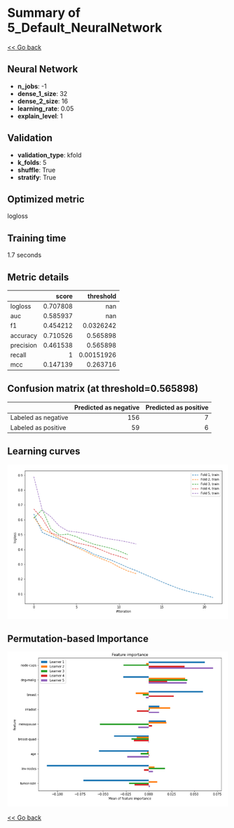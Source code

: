 # Summary of 5_Default_NeuralNetwork

[<< Go back](../README.md)


## Neural Network
- **n_jobs**: -1
- **dense_1_size**: 32
- **dense_2_size**: 16
- **learning_rate**: 0.05
- **explain_level**: 1

## Validation
 - **validation_type**: kfold
 - **k_folds**: 5
 - **shuffle**: True
 - **stratify**: True

## Optimized metric
logloss

## Training time

1.7 seconds

## Metric details
|           |    score |    threshold |
|:----------|---------:|-------------:|
| logloss   | 0.707808 | nan          |
| auc       | 0.585937 | nan          |
| f1        | 0.454212 |   0.0326242  |
| accuracy  | 0.710526 |   0.565898   |
| precision | 0.461538 |   0.565898   |
| recall    | 1        |   0.00151926 |
| mcc       | 0.147139 |   0.263716   |


## Confusion matrix (at threshold=0.565898)
|                     |   Predicted as negative |   Predicted as positive |
|:--------------------|------------------------:|------------------------:|
| Labeled as negative |                     156 |                       7 |
| Labeled as positive |                      59 |                       6 |

## Learning curves
![Learning curves](learning_curves.png)

## Permutation-based Importance
![Permutation-based Importance](permutation_importance.png)

[<< Go back](../README.md)
